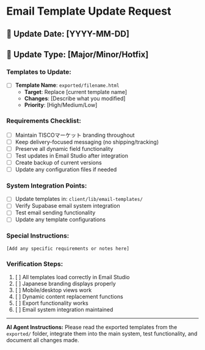 # Email Template Update Request

## 📅 Update Date: [YYYY-MM-DD]
## 🎯 Update Type: [Major/Minor/Hotfix]

### Templates to Update:
- [ ] **Template Name**: `exported/filename.html`
  - **Target**: Replace [current template name]
  - **Changes**: [Describe what you modified]
  - **Priority**: [High/Medium/Low]

### Requirements Checklist:
- [ ] Maintain TISCOマーケット branding throughout
- [ ] Keep delivery-focused messaging (no shipping/tracking)
- [ ] Preserve all dynamic field functionality
- [ ] Test updates in Email Studio after integration
- [ ] Create backup of current versions
- [ ] Update any configuration files if needed

### System Integration Points:
- [ ] Update templates in: `client/lib/email-templates/`
- [ ] Verify Supabase email system integration
- [ ] Test email sending functionality
- [ ] Update any template configurations

### Special Instructions:
```
[Add any specific requirements or notes here]
```

### Verification Steps:
1. [ ] All templates load correctly in Email Studio
2. [ ] Japanese branding displays properly
3. [ ] Mobile/desktop views work
4. [ ] Dynamic content replacement functions
5. [ ] Export functionality works
6. [ ] Email system integration maintained

---
**AI Agent Instructions:**
Please read the exported templates from the `exported/` folder, integrate them into the main system, test functionality, and document all changes made.
